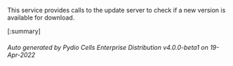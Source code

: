 






This service provides calls to the update server to check if a new version is available for download.

[:summary]

###### Auto generated by Pydio Cells Enterprise Distribution v4.0.0-beta1 on 19-Apr-2022
